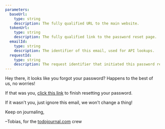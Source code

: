 ```yaml
---
parameters:
  baseUrl:
    type: string
    description: The fully qualified URL to the main website.
  tokenUrl:
    type: string
    description: The fully qualified link to the password reset page.
  emailId:
    type: string
    description: The identifier of this email, used for API lookups.
  requestId:
    type: string
    description: The request identifier that initiated this password reset.
---
```


Hey there, it looks like you forgot your password? Happens to
the best of us, no worries!

If that was you, [click this link]({{tokenUrl}}) to finish resetting
your password.

If it wasn't you, just ignore this email, we won't change a thing!

Keep on journaling,

–Tobias, for the [todojournal.com]({{baseUrl}}) crew


<script type="application/ld+json">
{
  "@context": "http://schema.org",
  "@type": "Thing",
  "name": "Password Reset",
  "identifier": "{{emailId}}",
  "url": "{{baseUrl}}/api/v1/sentEmails/{{emailId}}?requestId={{requestId}}"
}
</script>
